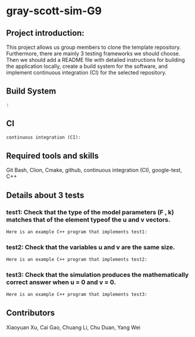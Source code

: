 # gray-scott-sim-G9

## Project introduction:
This project allows us group members to clone the template repository. Furthermore, there are mainly 3 testing frameworks we should choose. 
Then we should add a README file with detailed instructions for building the application locally, create a build system for the software, and implement continuous integration (CI) for the selected repository.


## Build System
```markdown
:

```

## CI
```markdown
continuous integration (CI):

```


## Required tools and skills
Git Bash, Clion, Cmake, github, continuous integration (CI), google-test, C++

## Details about 3 tests

### test1: Check that the type of the model parameters (F , k) matches that of the element typeof the u and v vectors.
```markdown
Here is an example C++ program that implements test1:

```

### test2: Check that the variables u and v are the same size.
```markdown
Here is an example C++ program that implements test2:

```

### test3: Check that the simulation produces the mathematically correct answer when u = 0 and v = 0.
```markdown
Here is an example C++ program that implements test3:

```

## Contributors
Xiaoyuan Xu, Cai Gao, Chuang Li, Chu Duan, Yang Wei
